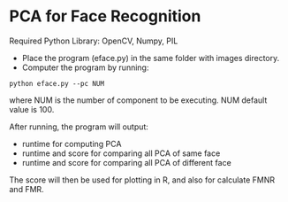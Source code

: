 # PCA for Face Recognition
Required Python Library: OpenCV, Numpy, PIL
- Place the program (eface.py) in the same folder with images directory.
- Computer the program by running:
```
python eface.py --pc NUM
```
where NUM is the number of component to be executing. NUM default value is 100.

After running, the program will output: 
- runtime for computing PCA
- runtime and score for comparing all PCA of same face
- runtime and score for comparing all PCA of different face

The score will then be used for plotting in R, and also for calculate FMNR and FMR.



